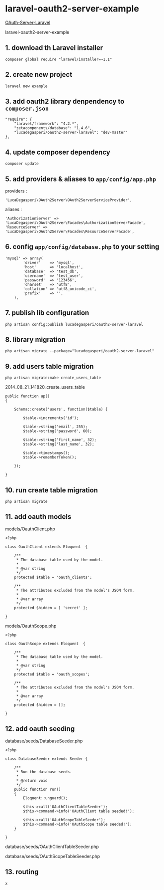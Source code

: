 laravel-oauth2-server-example
=============================

[OAuth-Server-Laravel](https://github.com/lucadegasperi/oauth2-server-laravel)

laravel-oauth2-server-example

## 1. download th Laravel installer

    composer global require "laravel/installer=~1.1"
    
## 2. create new project

    laravel new example
    
## 3. add oauth2 library denpendency to `composer.json`

    "require": {
		"laravel/framework": "4.2.*",
		"zetacomponents/database": "1.4.6",
		"lucadegasperi/oauth2-server-laravel": "dev-master"
	},
	
## 4. update composer dependency

    composer update
    
## 5. add providers & aliases to `app/config/app.php`

providers :

	'LucaDegasperi\OAuth2Server\OAuth2ServerServiceProvider',
	
aliases :

	'AuthorizationServer' => 'LucaDegasperi\OAuth2Server\Facades\AuthorizationServerFacade',
	'ResourceServer' => 'LucaDegasperi\OAuth2Server\Facades\ResourceServerFacade',
	

## 6. config `app/config/database.php` to your setting

	'mysql' => array(
			'driver'    => 'mysql',
			'host'      => 'localhost',
			'database'  => 'test_db',
			'username'  => 'test_user',
			'password'  => '123456',
			'charset'   => 'utf8',
			'collation' => 'utf8_unicode_ci',
			'prefix'    => '',
		),
	

## 7. publish lib configuration

	php artisan config:publish lucadegasperi/oauth2-server-laravel

## 8. library migration

	php artisan migrate --package="lucadegasperi/oauth2-server-laravel"
	
## 9. add users table migration
	
	php artisan migrate:make create_users_table
	
2014_08_21_141820_create_users_table

	public function up()
	{

		Schema::create('users', function($table) {

		    $table->increments('id');

		    $table->string('email', 255);
		    $table->string('password', 60);

		    $table->string('first_name', 32);
		    $table->string('last_name', 32);

		    $table->timestamps();
		    $table->rememberToken();

		});

	}
	
## 10. run create table migration
	
	php artisan migrate	
	
## 11. add oauth models

models/OauthClient.php

	<?php

    class OauthClient extends Eloquent  {

	    /**
	     * The database table used by the model.
	     *
	     * @var string
	     */
	    protected $table = 'oauth_clients';

	    /**
	     * The attributes excluded from the model's JSON form.
	     *
	     * @var array
	     */
	    protected $hidden = [ 'secret' ];

    }


models/OauthScope.php

	<?php

    class OauthScope extends Eloquent  {

    	/**
    	 * The database table used by the model.
    	 *
    	 * @var string
    	 */
    	protected $table = 'oauth_scopes';

    	/**
    	 * The attributes excluded from the model's JSON form.
    	 *
    	 * @var array
    	 */
    	protected $hidden = [];

    }

## 12. add oauth seeding
	
database/seeds/DatabaseSeeder.php

	<?php

    class DatabaseSeeder extends Seeder {

    	/**
    	 * Run the database seeds.
    	 *
    	 * @return void
    	 */
    	public function run()
    	{
    		Eloquent::unguard();

    		$this->call('OAuthClientTableSeeder');
            $this->command->info('OAuthClient table seeded!');

            $this->call('OAuthScopeTableSeeder');
            $this->command->info('OAuthScope table seeded!');
    	}

    }
    
database/seeds/OAuthClientTableSeeder.php



database/seeds/OAuthScopeTableSeeder.php
	
	
## 13. routing

	x	
